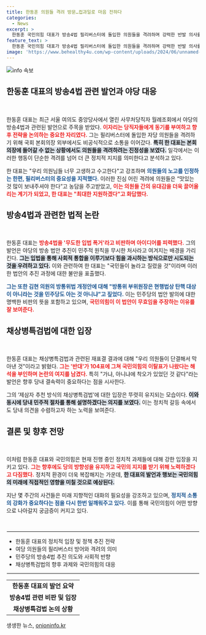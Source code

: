 ```yaml
---
title: 한동훈 의원들 격려 방문…컵과일로 마음 전하다
categories:
  - News
excerpt: >
  한동훈 국민의힘 대표가 방송4법 필리버스터에 돌입한 의원들을 격려하며 강력한 반발 의사를 드러냈습니다. 여당 의원들과의 따뜻한 소통 속에서, 입법 폭거에 대한 비판과 함께 국민의 뜻을 지킬 결의를 다졌습니다. 클릭해 더 자세한 이야기를 확인하세요!
feature_text: >
  한동훈 국민의힘 대표가 방송4법 필리버스터에 돌입한 의원들을 격려하며 강력한 반발 의사를 드러냈습니다. 여당 의원들과의 따뜻한 소통 속에서, 입법 폭거에 대한 비판과 함께 국민의 뜻을 지킬 결의를 다졌습니다. 클릭해 더 자세한 이야기를 확인하세요!
image: 'https://www.behealthy4u.com/wp-content/uploads/2024/06/unnamed-file.png'
---
```


<p><img src="https://www.behealthy4u.com/wp-content/uploads/2024/06/unnamed-file.png" alt="info 속보" /></p>

<h2 data-ke-size="size26">한동훈 대표의 방송4법 관련 발언과 야당 대응</h2>

<p data-ke-size="size16">&nbsp;</p>

<p>한동훈 대표는 최근 서울 여의도 중앙당사에서 열린 사무처당직자 월례조회에서 야당의 방송4법과 관련된 발언으로 주목을 받았다. <b><span style="color: #ee2323;">이자리는 당직자들에게 동기를 부여하고 향후 전략을 논의하는 중요한 자리였다.</span></b> 그는 필리버스터에 돌입한 자당 의원들을 격려하기 위해 국회 본회의장 외부에서도 비공식적으로 소통을 이어갔다. <b><span style="background-color: #21538527;">특히 한 대표는 본회의장에 들어갈 수 없는 상황에서도 의원들을 격려하려는 진정성을 보였다.</span></b> 일각에서는 이러한 행동이 단순한 격려를 넘어 더 큰 정치적 지지를 의미한다고 분석하고 있다.</p>

<p>한 대표는 "우리 의원님들 너무 고생하고 수고한다"고 강조하며 <b><span style="color: #1a5490;">의원들의 노고를 인정하는 한편, 필리버스터의 중요성을 지적했다.</span></b> 이러한 진심 어린 격려에 의원들은 “맛있는 것 많이 보내주셔야 한다”고 농담을 주고받았고, <b><span style="color: #ee2323;">이는 의원들 간의 유대감을 더욱 끌어올리는 계기가 되었고, 한 대표는 "최대한 지원하겠다"고 화답했다.</span></b> </p>

<h2 data-ke-size="size26">방송4법과 관련한 법적 논란</h2>

<p data-ke-size="size16">&nbsp;</p>

<p>한동훈 대표는 <b><span style="color: #ee2323;">방송4법을 '무도한 입법 폭거'라고 비판하며 아이디어를 피력했다.</span></b> 그의 발언은 야당의 방송 법안 추진이 민주적 원칙을 무시한 처사라고 여겨지는 배경을 가리킨다. <b><span style="background-color: #21538527;">그는 입법을 통해 사회적 통합을 이루기보다 힘을 과시하는 방식으로만 시도되는 것을 우려하고 있다.</span></b> 이와 관련하여 한 대표는 "국민들이 놀라고 질렸을 것"이라며 이러한 법안의 추진 과정에 대한 불만을 표출했다. </p>

<p><b><span style="color: #1a5490;">그는 또한 김현 의원의 방통위법 개정안에 대해 "방통위 부위원장은 현행법상 탄핵 대상이 아니라는 것을 민주당도 아는 것 아니냐"고 짚었다.</span></b> 이는 민주당의 법안 발의에 대한 명백한 비판의 뜻을 포함하고 있으며, <b><span style="color: #ee2323;">국민의힘이 이 법안이 무효임을 주장하는 이유를 잘 보여준다.</span></b> </p>

<h2 data-ke-size="size26">채상병특검법에 대한 입장</h2>

<p data-ke-size="size16">&nbsp;</p>

<p>한동훈 대표는 채상병특검법과 관련된 재표결 결과에 대해 "우리 의원들이 단결해서 막아낸 것"이라고 밝혔다. <b><span style="color: #ee2323;">그는 '반대'가 104표에 그쳐 국민의힘의 이탈표가 나왔다는 해석을 부인하며 논란의 여지를 남겼다.</span></b> 특히 "가냐, 아니냐에 착오가 있었던 것 같다"라는 발언은 향후 당내 결속력이 중요하다는 점을 시사한다. </p>

<p>그의 ‘제삼자 추천 방식의 채상병특검법’에 대한 입장은 뚜렷히 유지되는 모습이다. <b><span style="background-color: #21538527;">이와 동시에 당내 민주적 절차를 통해 설명하겠다는 의지를 보였다.</span></b> 이는 정치적 갈등 속에서도 당내 의견을 수렴하고자 하는 노력을 보여준다.</p>

<h2 data-ke-size="size26">결론 및 향후 전망</h2>

<p data-ke-size="size16">&nbsp;</p>

<p>이처럼 한동훈 대표와 국민의힘은 현재 진행 중인 정치적 과제들에 대해 강한 입장을 지키고 있다. <b><span style="color: #ee2323;">그는 향후에도 당의 방향성을 유지하고 국민의 지지를 받기 위해 노력하겠다고 다짐했다.</span></b> 정치적 환경이 더욱 복잡해지는 가운데, <b><span style="background-color: #21538527;">한 대표의 발언과 행보는 국민의힘의 미래에 직접적인 영향을 미칠 것으로 예상된다.</span></b></p>

<p>지난 몇 주간의 사건들은 미래 지향적인 대화의 필요성을 강조하고 있으며, <b><span style="color: #1a5490;">정치적 소통의 강화가 중요하다는 점을 다시 한번 일깨워주고 있다.</span></b> 이를 통해 국민의힘이 어떤 방향으로 나아갈지 궁금증이 커지고 있다. <p data-ke-size="size16">&nbsp;</p></p>

<hr style="height: 1px; color: #000000; background-color: #000000; margin: 1px;" />

<ul>
    <li>한동훈 대표의 정치적 입장 및 정책 추진 전략</li>
    <li>여당 의원들의 필리버스터 방어와 격려의 의미</li>
    <li>민주당의 방송4법 추진 의도와 사회적 반향</li>
    <li>채상병특검법의 향후 과제와 국민의힘의 대응</li>
</ul>

<hr style="height: 1px; color: #000000; background-color: #000000; margin: 1px;" />

<table style="width: 100%; border-collapse: collapse;">
    <tr>
        <td style="text-align: center; height: 17px;"><b>한동훈 대표의 발언 요약</b></td>
    </tr>
    <tr>
        <td style="text-align: center; height: 17px;"><b>방송4법 관련 비판 및 입장</b></td>
    </tr>
    <tr>
        <td style="text-align: center; height: 17px;"><b>채상병특검법 논의 상황</b></td>
    </tr>
</table>
생생한 뉴스, <a href="https://onioninfo.kr" rel="dofollow">onioninfo.kr</a>


